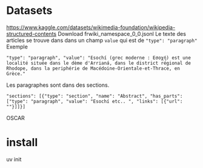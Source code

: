 # Datasets
https://www.kaggle.com/datasets/wikimedia-foundation/wikipedia-structured-contents
Download frwiki_namespace_0_0.jsonl
Le texte des articles se trouve dans dans un champ `value` qui est de ```"type": "paragraph"```
Exemple
```
"type": "paragraph", "value": "Esochí (grec moderne : Εσοχή) est une localité située dans le dème d'Arrianá, dans le district régional de Rhodope, dans la periphérie de Macédoine-Orientale-et-Thrace, en Grèce."
```
Les paragraphes sont dans des sections.
```
"sections": [{"type": "section", "name": "Abstract", "has_parts": ["type": "paragraph", "value": "Esochí etc.. ", "links": [{"url": ""}]]}]
```

OSCAR

# install
uv init